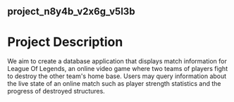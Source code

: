 ## project_n8y4b_v2x6g_v5l3b

# Project Description

We aim to create a database application that displays match information for League Of Legends, an online video game where two teams of players fight to destroy the other team's home base. Users may query information about the live state of an online match such as player strength statistics and the progress of destroyed structures.
